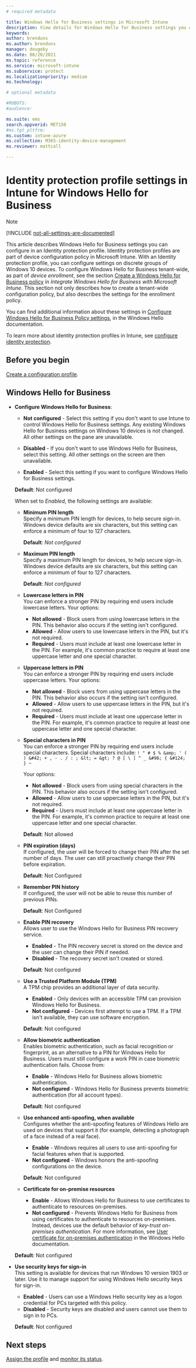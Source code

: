 ```yaml
---
# required metadata

title: Windows Hello for Business settings in Microsoft Intune
description: View details for Windows Hello for Business settings you configure in an Intune identity protection profile for device groups in Intune.
keywords:
author: brenduns
ms.author: brenduns
manager: dougeby
ms.date: 08/20/2021
ms.topic: reference
ms.service: microsoft-intune
ms.subservice: protect
ms.localizationpriority: medium
ms.technology:

# optional metadata

#ROBOTS:
#audience:

ms.suite: ems
search.appverid: MET150
#ms.tgt_pltfrm:
ms.custom: intune-azure
ms.collection: M365-identity-device-management
ms.reviewer: mattcall

---
```


# Identity protection profile settings in Intune for Windows Hello for Business 

> [!NOTE]
> [!INCLUDE [not-all-settings-are-documented](../includes/not-all-settings-are-documented.md)]

This article describes Windows Hello for Business settings you can configure in an Identity protection profile. Identity protection profiles are part of device configuration policy in Microsoft Intune. With an Identity protection profile, you can configure settings on discrete groups of Windows 10 devices. To configure Windows Hello for Business tenant-wide, as part of *device enrollment*, see the section [Create a Windows Hello for Business policy](../protect/windows-hello.md#create-a-windows-hello-for-business-policy) in *Integrate Windows Hello for Business with Microsoft Intune*. This section not only describes how to create a tenant-wide configuration policy, but also describes the settings for the enrollment policy. 

You can find additional information about these settings in [Configure Windows Hello for Business Policy settings](/windows/security/identity-protection/hello-for-business/hello-cert-trust-policy-settings), in the Windows Hello documentation.

To learn more about identity protection profiles in Intune, see [configure identity protection](identity-protection-configure.md).

## Before you begin

[Create a configuration profile](identity-protection-configure.md#create-the-device-profile).

## Windows Hello for Business

- **Configure Windows Hello for Business**:
  - **Not configured** - Select this setting if you don't want to use Intune to control Windows Hello for Business settings. Any existing Windows Hello for Business settings on Windows 10 devices is not changed. All other settings on the pane are unavailable.

  - **Disabled** - If you don't want to use Windows Hello for Business, select this setting. All other settings on the screen are then unavailable.
  - **Enabled** - Select this setting if you want to configure Windows Hello for Business settings.  
  
  **Default**: Not configured

  When set to *Enabled*, the following settings are available:

  - **Minimum PIN length**  
    Specify a minimum PIN length for devices, to help secure sign-in. Windows device defaults are six characters, but this setting can enforce a minimum of four to 127 characters. 

    **Default**: *Not configured*

  - **Maximum PIN length**  
  Specify a maximum PIN length for devices, to help secure sign-in. Windows device defaults are six characters, but this setting can enforce a minimum of four to 127 characters.  

    **Default**: *Not configured*  

  - **Lowercase letters in PIN**  
    You can enforce a stronger PIN by requiring end users include lowercase letters. Your options:

    - **Not allowed** - Block users from using lowercase letters in the PIN. This behavior also occurs if the setting isn't configured.
    - **Allowed** - Allow users to use lowercase letters in the PIN, but it's not required.
    - **Required** - Users must include at least one lowercase letter in the PIN. For example, it's common practice to require at least one uppercase letter and one special character.

  - **Uppercase letters in PIN**  
    You can enforce a stronger PIN by requiring end users include uppercase letters. Your options:

    - **Not allowed** - Block users from using uppercase letters in the PIN. This behavior also occurs if the setting isn't configured.
    - **Allowed** - Allow users to use uppercase letters in the PIN, but it's not required.
    - **Required** - Users must include at least one uppercase letter in the PIN. For example, it's common practice to require at least one uppercase letter and one special character.

  - **Special characters in PIN**  
    You can enforce a stronger PIN by requiring end users include special characters. Special characters include: `! " # $ % &amp; ' ( ) &#42; + , - . / : ; &lt; = &gt; ? @ [ \ ] ^ _ &#96; { &#124; } ~`  

    Your options:
    - **Not allowed** - Block users from using special characters in the PIN. This behavior also occurs if the setting isn't configured.
    - **Allowed** - Allow users to use uppercase letters in the PIN, but it's not required.
    - **Required** - Users must include at least one uppercase letter in the PIN. For example, it's common practice to require at least one uppercase letter and one special character.

    **Default**: Not allowed

  - **PIN expiration (days)**  
    If configured, the user will be forced to change their PIN after the set number of days. The user can still proactively change their PIN before expiration.

    **Default**: Not Configured

  - **Remember PIN history**  
    If configured, the user will not be able to reuse this number of previous PINs.

    **Default**: Not Configured  

  - **Enable PIN recovery**   
    Allows user to use the Windows Hello for Business PIN recovery service. 
    
    - **Enabled** - The PIN recovery secret is stored on the device and the user can change their PIN if needed.  
    - **Disabled** - The recovery secret isn't created or stored.

    **Default**: Not configured

  - **Use a Trusted Platform Module (TPM)**   
    A TPM chip provides an additional layer of data security.  

    - **Enabled** - Only devices with an accessible TPM can provision Windows Hello for Business.
    - **Not configured** - Devices first attempt to use a TPM. If a TPM isn't available, they can use software encryption.
    
    **Default**: Not configured

  - **Allow biometric authentication**  
     Enables biometric authentication, such as facial recognition or fingerprint, as an alternative to a PIN for Windows Hello for Business. Users must still configure a work PIN in case biometric authentication fails. Choose from:

    - **Enable** - Windows Hello for Business allows biometric authentication.
    - **Not configured** - Windows Hello for Business prevents biometric authentication (for all account types).

    **Default**: Not configured

  - **Use enhanced anti-spoofing, when available**  
    Configures whether the anti-spoofing features of Windows Hello are used on devices that support it (for example, detecting a photograph of a face instead of a real face).  
    - **Enable** - Windows requires all users to use anti-spoofing for facial features when that is supported.
    - **Not configured** - Windows honors the anti-spoofing configurations on the device.

    **Default**: Not configured

  - **Certificate for on-premise resources**  

    - **Enable** - Allows Windows Hello for Business to use certificates to authenticate to resources on-premises.
    - **Not configured** - Prevents Windows Hello for Business from using certificates to authenticate to resources on-premises. Instead, devices use the default behavior of *key-trust on-premises authentication*. For more information, see [User certificate for on-premises authentication](/windows/security/identity-protection/hello-for-business/hello-cert-trust-policy-settings#use-certificate-for-on-premises-authentication) in the Windows Hello documentation.  

  **Default**: Not configured

- **Use security keys for sign-in**  
  This setting is available for devices that run Windows 10 version 1903 or later. Use it to manage support for using Windows Hello security keys for sign-in.  

  - **Enabled** - Users can use a Windows Hello security key as a logon credential for PCs targeted with this policy. 
  - **Disabled** - Security keys are disabled and users cannot use them to sign in to PCs.   

  **Default**: Not configured

## Next steps

[Assign the profile](../configuration/device-profile-assign.md) and [monitor its status](../configuration/device-profile-monitor.md).